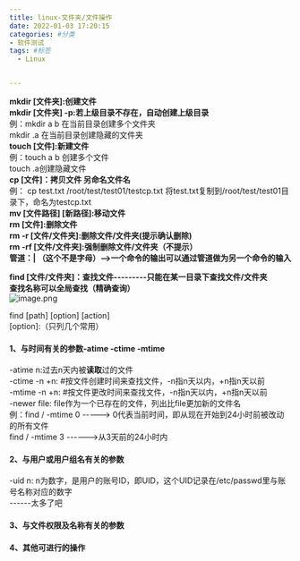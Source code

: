 ```yaml
---
title: linux-文件夹/文件操作
date: 2022-01-03 17:20:15
categories: #分类
- 软件测试
tags: #标签
  - Linux


---
```


**mkdir [文件夹]:创建文件**<br />**mkdir [文件夹] -p:若上级目录不存在，自动创建上级目录**<br />例：mkdir a b 在当前目录创建多个文件夹<br />mkdir .a 在当前目录创建隐藏的文件夹<br />**touch [文件]:新建文件**<br />例：touch a b 创建多个文件<br />touch .a创建隐藏文件<br />**cp [文件]：拷贝文件 另命名文件名**<br />例： cp test.txt /root/test/test01/testcp.txt 将test.txt复制到/root/test/test01目录下，命名为testcp.txt<br />**mv [文件路径] [新路径]:移动文件**<br />**rm [文件]:删除文件**<br />**rm -r [文件/文件夹]:删除文件/文件夹(提示确认删除)**<br />**rm -rf [文件/文件夹]:强制删除文件/文件夹（不提示）**<br />**管道：|  （这个不是字母）-->一个命令的输出可以通过管道做为另一个命令的输入**

**find [文件/文件夹]：查找文件---------只能在某一目录下查找文件/文件夹**<br />**查找名称可以全局查找（精确查询）**<br />![image.png](https://cdn.nlark.com/yuque/0/2022/png/25987745/1646743410099-a385f56c-a2f2-4081-adef-10d64835ade1.png#averageHue=%23fdf4f3&clientId=u9c864715-faf9-4&from=paste&height=292&id=u0b874314&originHeight=338&originWidth=568&originalType=binary&ratio=1&rotation=0&showTitle=false&size=32835&status=done&style=none&taskId=u37022825-cbad-48ea-bf4c-1607493b43d&title=&width=491)

find [path] [option] [action]<br />[option]:（只列几个常用）
<a name="nFvxa"></a>
#### 1、与时间有关的参数-atime -ctime -mtime
-atime n:过去n天内被**读取**过的文件<br />-ctime -n +n: #按文件创建时间来查找文件，-n指n天以内，+n指n天以前 <br />-mtime -n +n: #按文件更改时间来查找文件，-n指n天以内，+n指n天以前<br />-newer file: file作为一个已存在的文件，列出比file更加新的文件名<br />例：find / -mtime 0  -----> 0代表当前时间，即从现在开始到24小时前被改动的所有文件<br />find / -mtime 3 ------>从3天前的24小时内


<a name="wc0kL"></a>
#### 2、与用户或用户组名有关的参数
-uid n:   n为数字，是用户的账号ID，即UID，这个UID记录在/etc/passwd里与账号名称对应的数字<br />------太多了吧

<a name="N4DWc"></a>
#### 3、与文件权限及名称有关的参数

<a name="GYmpi"></a>
#### 4、其他可进行的操作
